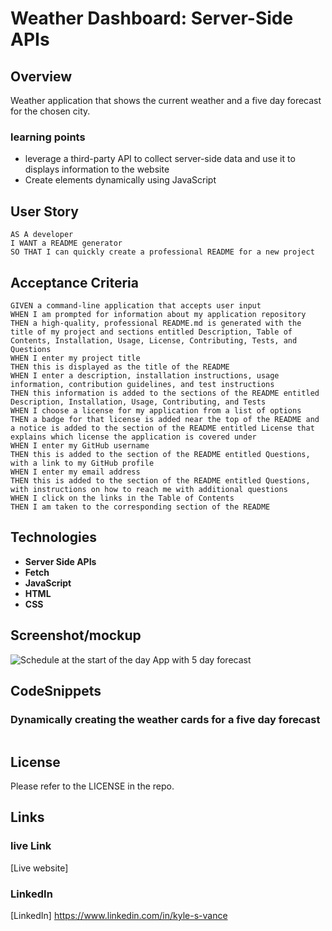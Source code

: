 # Weather Dashboard: Server-Side APIs

## Overview

Weather application that shows the current weather and a five day forecast for the chosen city.

### learning points

- leverage a third-party API to collect server-side data and use it to displays information to the website
- Create elements dynamically using JavaScript 


## User Story

```
AS A developer
I WANT a README generator
SO THAT I can quickly create a professional README for a new project
```

## Acceptance Criteria

```
GIVEN a command-line application that accepts user input
WHEN I am prompted for information about my application repository
THEN a high-quality, professional README.md is generated with the title of my project and sections entitled Description, Table of Contents, Installation, Usage, License, Contributing, Tests, and Questions
WHEN I enter my project title
THEN this is displayed as the title of the README
WHEN I enter a description, installation instructions, usage information, contribution guidelines, and test instructions
THEN this information is added to the sections of the README entitled Description, Installation, Usage, Contributing, and Tests
WHEN I choose a license for my application from a list of options
THEN a badge for that license is added near the top of the README and a notice is added to the section of the README entitled License that explains which license the application is covered under
WHEN I enter my GitHub username
THEN this is added to the section of the README entitled Questions, with a link to my GitHub profile
WHEN I enter my email address
THEN this is added to the section of the README entitled Questions, with instructions on how to reach me with additional questions
WHEN I click on the links in the Table of Contents
THEN I am taken to the corresponding section of the README
```

## Technologies

- **Server Side APIs**
- **Fetch**
- **JavaScript**
- **HTML**
- **CSS**

## Screenshot/mockup

![Schedule at the start of the day](./assets/images/weather-app.jpg)
App with 5 day forecast

## CodeSnippets

### Dynamically creating the weather cards for a five day forecast

```
```

## License

Please refer to the LICENSE in the repo.

## Links

### live Link

[Live website] 

### LinkedIn

[LinkedIn] https://www.linkedin.com/in/kyle-s-vance
